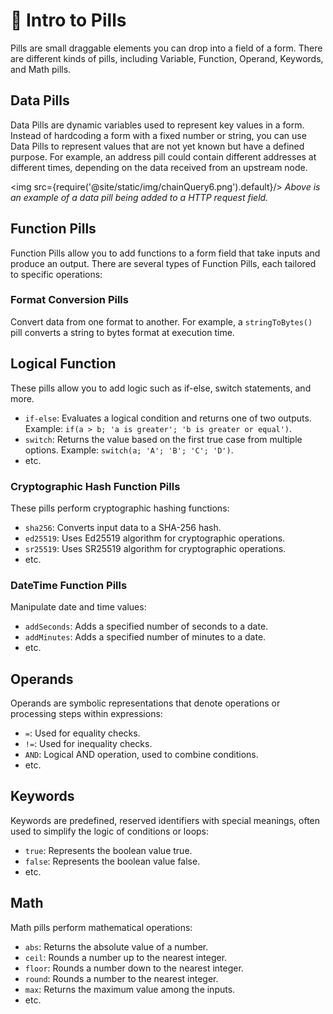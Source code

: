 # 💊 Intro to Pills

Pills are small draggable elements you can drop into a field of a form. There are different kinds of pills, including Variable, Function, Operand, Keywords, and Math pills.

## Data Pills
Data Pills are dynamic variables used to represent key values in a form. Instead of hardcoding a form with a fixed number or string, you can use Data Pills to represent values that are not yet known but have a defined purpose. For example, an address pill could contain different addresses at different times, depending on the data received from an upstream node.

 <img src={require('@site/static/img/chainQuery6.png').default}/>
_Above is an example of a data pill being added to a HTTP request field._ 

## Function Pills 
Function Pills allow you to add functions to a form field that take inputs and produce an output. There are several types of Function Pills, each tailored to specific operations:

### Format Conversion Pills
Convert data from one format to another. For example, a `stringToBytes()` pill converts a string to bytes format at execution time.

## Logical Function
These pills allow you to add logic such as if-else, switch statements, and more. 

- `if-else`: Evaluates a logical condition and returns one of two outputs. Example: `if(a > b; 'a is greater'; 'b is greater or equal')`.
- `switch`: Returns the value based on the first true case from multiple options. Example: `switch(a; 'A'; 'B'; 'C'; 'D')`.
- etc. 


### Cryptographic Hash Function Pills
These pills perform cryptographic hashing functions:
- `sha256`: Converts input data to a SHA-256 hash.
- `ed25519`: Uses Ed25519 algorithm for cryptographic operations.
- `sr25519`: Uses SR25519 algorithm for cryptographic operations.
- etc. 

### DateTime Function Pills
Manipulate date and time values:
- `addSeconds`: Adds a specified number of seconds to a date.
- `addMinutes`: Adds a specified number of minutes to a date.
- etc. 

## Operands

Operands are symbolic representations that denote operations or processing steps within expressions:
- `=`: Used for equality checks.
- `!=`: Used for inequality checks.
- `AND`: Logical AND operation, used to combine conditions.
- etc. 

## Keywords

Keywords are predefined, reserved identifiers with special meanings, often used to simplify the logic of conditions or loops:
- `true`: Represents the boolean value true.
- `false`: Represents the boolean value false.
- etc. 

## Math

Math pills perform mathematical operations:
- `abs`: Returns the absolute value of a number.
- `ceil`: Rounds a number up to the nearest integer.
- `floor`: Rounds a number down to the nearest integer.
- `round`: Rounds a number to the nearest integer.
- `max`: Returns the maximum value among the inputs.
- etc. 



